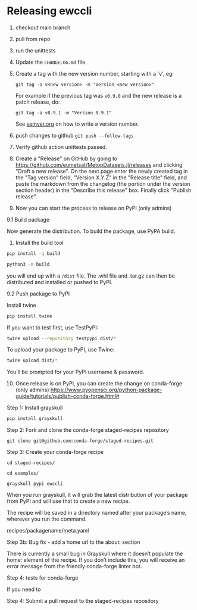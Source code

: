 # Releasing ewccli

1. checkout main branch
2. pull from repo
3. run the unittests
4. Update the `CHANGELOG.md` file.
5. Create a tag with the new version number, starting with a 'v', eg:

   ```
   git tag -a v<new version> -m "Version <new version>"
   ```

   For example if the previous tag was `v0.9.0` and the new release is a
   patch release, do:

   ```
   git tag -a v0.9.1 -m "Version 0.9.1"
   ```

   See [semver.org](http://semver.org/) on how to write a version number.


6. push changes to github `git push --follow-tags`
7. Verify github action unittests passed.
8. Create a "Release" on GitHub by going to
   https://github.com/eumetsat/MetopDatasets.jl/releases and clicking "Draft a new release".
   On the next page enter the newly created tag in the "Tag version" field,
   "Version X.Y.Z" in the "Release title" field, and paste the markdown from
   the changelog (the portion under the version section header) in the
   "Describe this release" box. Finally click "Publish release".

9. Now you can start the process to release on PyPI (only admins)

9.1 Build package

Now generate the distribution. To build the package, use PyPA build.

1. Install the build tool
```bash
pip install -q build
```

```bash
python3 -m build
```

you will end up with a `/dist` file. The .whl file and .tar.gz can then be distributed and installed or pushed to PyPI.

9.2 Push package to PyPI

Install twine
```bash
pip install twine
```

If you want to test first, use TestPyPI:
```bash
twine upload --repository testpypi dist/*
```

To upload your package to PyPI, use Twine:
```bash
twine upload dist/*
```
You'll be prompted for your PyPI username & password.

10. Once release is on PyPI, you can create the change on conda-forge (only admins) https://www.pyopensci.org/python-package-guide/tutorials/publish-conda-forge.html#

Step 1: Install grayskull
```bash
pip install grayskull
```

Step 2: Fork and clone the conda-forge staged-recipes repository
```
git clone git@github.com:conda-forge/staged-recipes.git
```


Step 3: Create your conda-forge recipe

```
cd staged-recipes/
```

```
cd examples/
```

```
grayskull pypi ewccli
```

When you run grayskull, it will grab the latest distribution of your package from PyPI and will use that to create a new recipe.

The recipe will be saved in a directory named after your package’s name, wherever you run the command.

recipes/packagename/meta.yaml

Step 3b: Bug fix - add a home url to the about: section

There is currently a small bug in Grayskull where it doesn’t populate the home: element of the recipe. If you don’t include this, you will receive an error message from the friendly conda-forge linter bot.

Step 4: tests for conda-forge

If you need to

Step 4: Submit a pull request to the staged-recipes repository